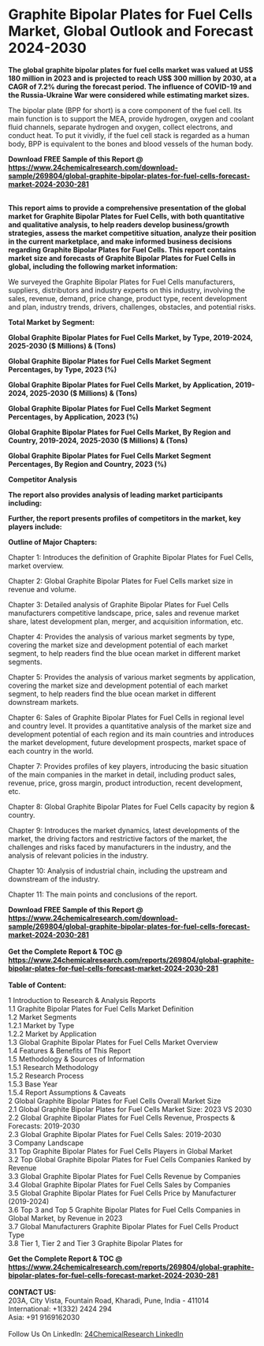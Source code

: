 <h1>Graphite Bipolar Plates for Fuel Cells Market, Global Outlook and Forecast 2024-2030</h1><p><strong>The global graphite bipolar plates for fuel cells market was valued at US$ 180 million in 2023 and is projected to reach US$ 300 million by 2030, at a CAGR of 7.2% during the forecast period. The influence of COVID-19 and the Russia-Ukraine War were considered while estimating market sizes.</strong></p><p>
</p><p>The bipolar plate (BPP for short) is a core component of the fuel cell. Its main function is to support the MEA, provide hydrogen, oxygen and coolant fluid channels, separate hydrogen and oxygen, collect electrons, and conduct heat. To put it vividly, if the fuel cell stack is regarded as a human body, BPP is equivalent to the bones and blood vessels of the human body.</p><div><b>Download FREE Sample of this Report @ 
            <a href="https://www.24chemicalresearch.com/download-sample/269804/global-graphite-bipolar-plates-for-fuel-cells-forecast-market-2024-2030-281">
            https://www.24chemicalresearch.com/download-sample/269804/global-graphite-bipolar-plates-for-fuel-cells-forecast-market-2024-2030-281</a></b></div><br><p>
<strong>This report aims to provide a comprehensive presentation of the global market for Graphite Bipolar Plates for Fuel Cells, with both quantitative and qualitative analysis, to help readers develop business/growth strategies, assess the market competitive situation, analyze their position in the current marketplace, and make informed business decisions regarding Graphite Bipolar Plates for Fuel Cells. This report contains market size and forecasts of Graphite Bipolar Plates for Fuel Cells in global, including the following market information:</strong></p><p>
</p><p>
</p><p>We surveyed the Graphite Bipolar Plates for Fuel Cells manufacturers, suppliers, distributors and industry experts on this industry, involving the sales, revenue, demand, price change, product type, recent development and plan, industry trends, drivers, challenges, obstacles, and potential risks.</p><p>
<strong>Total Market by Segment:</strong></p><p>
<strong>Global Graphite Bipolar Plates for Fuel Cells Market, by Type, 2019-2024, 2025-2030 ($ Millions) &amp; (Tons)</strong></p><p>
<strong>Global Graphite Bipolar Plates for Fuel Cells Market Segment Percentages, by Type, 2023 (%)</strong></p><p>
</p><p>
<strong>Global Graphite Bipolar Plates for Fuel Cells Market, by Application, 2019-2024, 2025-2030 ($ Millions) &amp; (Tons)</strong></p><p>
<strong>Global Graphite Bipolar Plates for Fuel Cells Market Segment Percentages, by Application, 2023 (%)</strong></p><p>
</p><p>
<strong>Global Graphite Bipolar Plates for Fuel Cells Market, By Region and Country, 2019-2024, 2025-2030 ($ Millions) &amp; (Tons)</strong></p><p>
<strong>Global Graphite Bipolar Plates for Fuel Cells Market Segment Percentages, By Region and Country, 2023 (%)</strong></p><p>
</p><p>
<strong>Competitor Analysis</strong></p><p>
<strong>The report also provides analysis of leading market participants including:</strong></p><p>
</p><p>
<strong>Further, the report presents profiles of competitors in the market, key players include:</strong></p><p>
</p><p>
</p><p><strong>Outline of Major Chapters:</strong></p><p>
Chapter 1: Introduces the definition of Graphite Bipolar Plates for Fuel Cells, market overview.</p><p>
Chapter 2: Global Graphite Bipolar Plates for Fuel Cells market size in revenue and volume.</p><p>
Chapter 3: Detailed analysis of Graphite Bipolar Plates for Fuel Cells manufacturers competitive landscape, price, sales and revenue market share, latest development plan, merger, and acquisition information, etc.</p><p>
Chapter 4: Provides the analysis of various market segments by type, covering the market size and development potential of each market segment, to help readers find the blue ocean market in different market segments.</p><p>
Chapter 5: Provides the analysis of various market segments by application, covering the market size and development potential of each market segment, to help readers find the blue ocean market in different downstream markets.</p><p>
Chapter 6: Sales of Graphite Bipolar Plates for Fuel Cells in regional level and country level. It provides a quantitative analysis of the market size and development potential of each region and its main countries and introduces the market development, future development prospects, market space of each country in the world.</p><p>
Chapter 7: Provides profiles of key players, introducing the basic situation of the main companies in the market in detail, including product sales, revenue, price, gross margin, product introduction, recent development, etc.</p><p>
Chapter 8: Global Graphite Bipolar Plates for Fuel Cells capacity by region &amp; country.</p><p>
Chapter 9: Introduces the market dynamics, latest developments of the market, the driving factors and restrictive factors of the market, the challenges and risks faced by manufacturers in the industry, and the analysis of relevant policies in the industry.</p><p>
Chapter 10: Analysis of industrial chain, including the upstream and downstream of the industry.</p><p>
Chapter 11: The main points and conclusions of the report.</p><div><b>Download FREE Sample of this Report @ 
            <a href="https://www.24chemicalresearch.com/download-sample/269804/global-graphite-bipolar-plates-for-fuel-cells-forecast-market-2024-2030-281">
            https://www.24chemicalresearch.com/download-sample/269804/global-graphite-bipolar-plates-for-fuel-cells-forecast-market-2024-2030-281</a></b></div><br><div><b>Get the Complete Report & TOC @ 
            <a href="https://www.24chemicalresearch.com/reports/269804/global-graphite-bipolar-plates-for-fuel-cells-forecast-market-2024-2030-281">
            https://www.24chemicalresearch.com/reports/269804/global-graphite-bipolar-plates-for-fuel-cells-forecast-market-2024-2030-281</a></b></div><br>
            <b>Table of Content:</b><p>1 Introduction to Research & Analysis Reports<br />
    1.1 Graphite Bipolar Plates for Fuel Cells Market Definition<br />
    1.2 Market Segments<br />
        1.2.1 Market by Type<br />
        1.2.2 Market by Application<br />
    1.3 Global Graphite Bipolar Plates for Fuel Cells Market Overview<br />
    1.4 Features & Benefits of This Report<br />
    1.5 Methodology & Sources of Information<br />
        1.5.1 Research Methodology<br />
        1.5.2 Research Process<br />
        1.5.3 Base Year<br />
        1.5.4 Report Assumptions & Caveats<br />
2 Global Graphite Bipolar Plates for Fuel Cells Overall Market Size<br />
    2.1 Global Graphite Bipolar Plates for Fuel Cells Market Size: 2023 VS 2030<br />
    2.2 Global Graphite Bipolar Plates for Fuel Cells Revenue, Prospects & Forecasts: 2019-2030<br />
    2.3 Global Graphite Bipolar Plates for Fuel Cells Sales: 2019-2030<br />
3 Company Landscape<br />
    3.1 Top Graphite Bipolar Plates for Fuel Cells Players in Global Market<br />
    3.2 Top Global Graphite Bipolar Plates for Fuel Cells Companies Ranked by Revenue<br />
    3.3 Global Graphite Bipolar Plates for Fuel Cells Revenue by Companies<br />
    3.4 Global Graphite Bipolar Plates for Fuel Cells Sales by Companies<br />
    3.5 Global Graphite Bipolar Plates for Fuel Cells Price by Manufacturer (2019-2024)<br />
    3.6 Top 3 and Top 5 Graphite Bipolar Plates for Fuel Cells Companies in Global Market, by Revenue in 2023<br />
    3.7 Global Manufacturers Graphite Bipolar Plates for Fuel Cells Product Type<br />
    3.8 Tier 1, Tier 2 and Tier 3 Graphite Bipolar Plates for</p><div><b>Get the Complete Report & TOC @ 
            <a href="https://www.24chemicalresearch.com/reports/269804/global-graphite-bipolar-plates-for-fuel-cells-forecast-market-2024-2030-281">
            https://www.24chemicalresearch.com/reports/269804/global-graphite-bipolar-plates-for-fuel-cells-forecast-market-2024-2030-281</a></b></div><br><b>CONTACT US:</b><br>
            203A, City Vista, Fountain Road, Kharadi, Pune, India - 411014<br>
            International: +1(332) 2424 294<br>
            Asia: +91 9169162030 <br><br>
            Follow Us On LinkedIn: <a href="https://www.linkedin.com/company/24chemicalresearch/">24ChemicalResearch LinkedIn</a>
